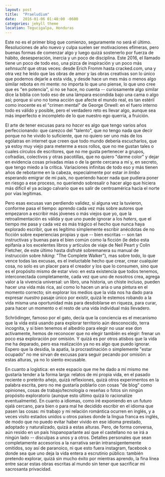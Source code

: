 ```yaml
---
layout: post
title:  "Praeludium"
date:   2016-01-06 01:48:00 -0600
categories: jekyll theme
location: Tegucigalpa, Honduras
---
```


Este no es el primer blog que comienzo, seguramente no será el último.
Resoluciones de año nuevo y culpa suelen ser motivaciones efímeras, pero buenas
formas de comenzar algo y luego quizá sostenerlo por fuerza de hábito,
desesperación, inercia y un poco de disciplina. Este 2016, el llamado tiene un
poco de todo eso, una pizca de inspiración y un poco más _sehnsucht_ que otras
veces: desde Erich Fromm hasta cracked.com, una y otra vez he leído que las
obras de amor y las obras creativas son lo único que podemos dejarle a esta
vida, y desde hace un mes más o menos algo similar rebota en mi mente: no
importa lo que uno piense, lo que uno cree que es "en potencia", si no se hace,
no cuenta -- curiosamente algo similar dice la biblia con todo eso de una
lámpara escondida bajo una cama o algo así; porque si uno no toma acción que
afecte el mundo real, es tan estéril como inocente es el "crimen mental" de
George Orwell: en el fuero interno todo es válido y posible, pero el verdadero
reto es llevar algo, aunque sea más imperfecto e incompleto de lo que nuestro
ego querría, a fruición.

El arte de tener excusas para no _hacer_ es algo que tengo varios años
perfeccionando: que carezco del "talento", que no tengo nada que decir porque no
he vivido lo suficiente, que no quiero ser uno más de los ególatras en internet
que creen que todo mundo debería escucharlos, que ya estoy muy viejo para
meterme a esos rollos, que no me gustan tales o cuales círculos de escritores,
que no me gusta pertenecer a grupos, cofradías, colectivos y otras pacotillas,
que no quiero "darme color" y dejar en evidencia cosas privadas mías o de la
gente cercana a mí  y, en secreto, que tengo miedo a la crítica. Variaciones
infinitas de todo eso y más tienen años de rebotarme en la cabeza, especialmente
por estar _in limbo_ esperando emigrar de mi país, no queriendo hacer nada que
pudiera poner en riesgo a ese proceso, no queriendo sobresalir o hacer algo que
hiciera más difícil el ya aciago calvario que es salir de centroamérica hacia el
norte por vías legítimas. 

Pero esas excusas van perdiendo validez, si alguna vez la tuvieron, conforme
pasa el tiempo: aprendo cada vez más sobre autores que empezaron a escribir más
jóvenes o más viejos que yo, que la retroalimentación es válida y que uno puede
ignorar a los _haters_, que el tiempo me pasa y cada vez es más trágico el hecho
que nunca haya explorado escribir, que es legítimo simplemente escribir
anécdotas de no ficción sobre experiencias propias y que -- bien escritas -- son
tan instructivas y buenas para el bien común como la ficción (le debo esta
epifanía a los excelentes libros y artículos de viaje de Neil Peart y Colin
Fletcher, de este último hasta disfruté sobremanera su manual de instrucción
sobre _hiking_: "The Complete Walker"), mas sobre todo, lo que vence todas las
excusas, es el ineluctable hecho que crear, crear cualquier cosa, no solo es un
placer para el creador y los que lo consumen, sino que es el propósito mismo de
estar vivo: en esta existencia que todos tenemos, interconectada completamente,
cada vez que uno de nosotros crea, agrega valor a la vivencia universal: un
libro, una historia, un chiste incluso, pueden hacer una vida más rica, así como
lo hacen un aria o una pintura en el momento correcto; sin explorar los medios
que la vida nos ha dado para expresar _nuestro_ pasaje único por existir, quizá
le estemos robando a la vida misma una oportunidad más para desdoblarse en
riqueza, para curar, para hacer un momento o el resto de una vida individual más
llevadero. 

Schrödinger, famoso por el gato, decía que la conciencia es el
mecanismo que la vida está usando para explorar territorio aún desconocido,
terra incognita, y si bien tenemos el albedrío para elegir no usar ese don
activamente, hemos de reconocer que no elegir también es elegir: frenar un poco
esa exploración por omisión. Y quizá es por otros atisbos que la vida me ha
deparado, pero esa realización ya no es algo que puedo ignorar. Espero que la
desidia, la apatía, la procrastinación o simplemente "estar ocupado" no me
sirvan de excusas para seguir pecando por omisión: a estas alturas, ya no lo
siento excusable.

En cuanto a logística: en este espacio que me he dado a mí mismo me gustaría
tender a la forma larga: relatos de mi propia vida, en el pasado reciente o
pretérito añejo, quizá reflexiones, quizá otros experimentos en la palabra
escrita, pero no me gustaría poblarlo con cosas "de blog" como opiniones, cosas
de trabajo/tecnología o reseñas o fotos sin ningún propósito exploratorio
(aunque esto último quizá lo racionalize eventualmente). En cuanto a idiomas,
como iré exponiendo en un futuro ojalá cercano, para bien o para mal he decidido
escribir en el idioma que pasen las cosas: mi trabajo y mi relación romántica
ocurren en inglés, y a veces visito estados unidos u otros países donde la
lingua franca es inglés, de modo que no puedo evitar haber vivido en ese idioma
prestado, adoptado y naturalizado, quizá a estas alturas. Pero, de forma
conversa, aún resido en un país hispanoparlante así que el castellano no se irá
a ningún lado -- disculpas a unos y a otros. Detalles personales que sean
completamente accesorios a la narrativa serán intransigentemente omitidos, soy
así de paranoico, ni que esto fuera instagram, facebook o donde sea que uno deja
la vida entera a escrutinio público: también pretendo explorar, quizá sin mucho
éxito por mientras aprendo, la fina línea entre sacar estas obras escritas al
mundo sin tener que sacrificar mi sacrosanta privacidad.
